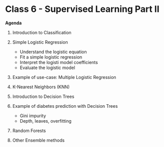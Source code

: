 # Class 6 - Supervised Learning Part II

**Agenda**
1. Introduction to Classification
2. Simple Logistic Regression
    - Understand the logistic equation 
    - Fit a simple logistic regression 
    - Interpret the logisti model coefficients
    - Evaluate the logistic model
3. Example of use-case: Multiple Logistic Regression
4. K-Nearest Neighbors (KNN)

1. Introduction to Decision Trees
2. Example of diabetes prediction with Decision Trees
    - Gini impurity
    - Depth, leaves, overfitting
3. Random Forests
4. Other Ensemble methods